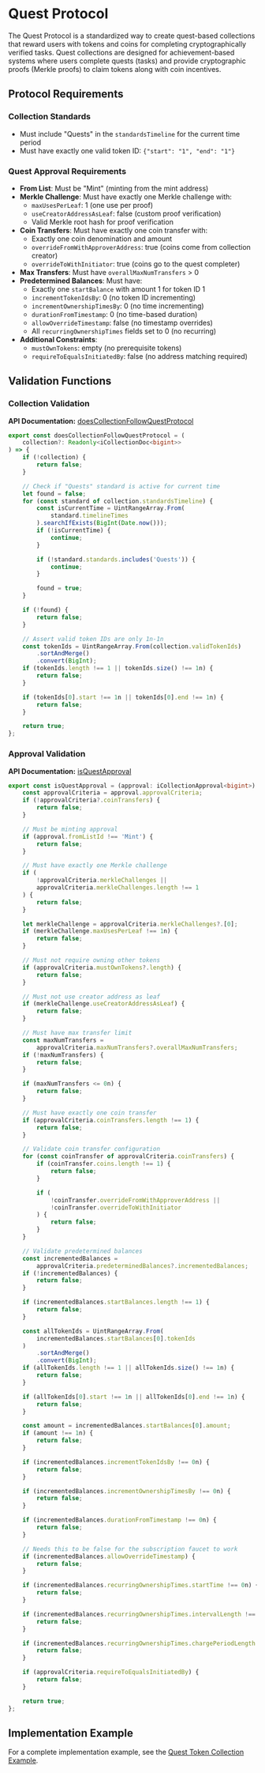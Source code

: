 # Quest Protocol

The Quest Protocol is a standardized way to create quest-based collections that reward users with tokens and coins for completing cryptographically verified tasks. Quest collections are designed for achievement-based systems where users complete quests (tasks) and provide cryptographic proofs (Merkle proofs) to claim tokens along with coin incentives.

## Protocol Requirements

### Collection Standards

-   Must include "Quests" in the `standardsTimeline` for the current time period
-   Must have exactly one valid token ID: `{"start": "1", "end": "1"}`

### Quest Approval Requirements

-   **From List**: Must be "Mint" (minting from the mint address)
-   **Merkle Challenge**: Must have exactly one Merkle challenge with:
    -   `maxUsesPerLeaf`: 1 (one use per proof)
    -   `useCreatorAddressAsLeaf`: false (custom proof verification)
    -   Valid Merkle root hash for proof verification
-   **Coin Transfers**: Must have exactly one coin transfer with:
    -   Exactly one coin denomination and amount
    -   `overrideFromWithApproverAddress`: true (coins come from collection creator)
    -   `overrideToWithInitiator`: true (coins go to the quest completer)
-   **Max Transfers**: Must have `overallMaxNumTransfers` > 0
-   **Predetermined Balances**: Must have:
    -   Exactly one `startBalance` with amount 1 for token ID 1
    -   `incrementTokenIdsBy`: 0 (no token ID incrementing)
    -   `incrementOwnershipTimesBy`: 0 (no time incrementing)
    -   `durationFromTimestamp`: 0 (no time-based duration)
    -   `allowOverrideTimestamp`: false (no timestamp overrides)
    -   All `recurringOwnershipTimes` fields set to 0 (no recurring)
-   **Additional Constraints**:
    -   `mustOwnTokens`: empty (no prerequisite tokens)
    -   `requireToEqualsInitiatedBy`: false (no address matching required)

## Validation Functions

### Collection Validation

**API Documentation:** [doesCollectionFollowQuestProtocol](https://bitbadges.github.io/bitbadgesjs/functions/doesCollectionFollowQuestProtocol.html)

```typescript
export const doesCollectionFollowQuestProtocol = (
    collection?: Readonly<iCollectionDoc<bigint>>
) => {
    if (!collection) {
        return false;
    }

    // Check if "Quests" standard is active for current time
    let found = false;
    for (const standard of collection.standardsTimeline) {
        const isCurrentTime = UintRangeArray.From(
            standard.timelineTimes
        ).searchIfExists(BigInt(Date.now()));
        if (!isCurrentTime) {
            continue;
        }

        if (!standard.standards.includes('Quests')) {
            continue;
        }

        found = true;
    }

    if (!found) {
        return false;
    }

    // Assert valid token IDs are only 1n-1n
    const tokenIds = UintRangeArray.From(collection.validTokenIds)
        .sortAndMerge()
        .convert(BigInt);
    if (tokenIds.length !== 1 || tokenIds.size() !== 1n) {
        return false;
    }

    if (tokenIds[0].start !== 1n || tokenIds[0].end !== 1n) {
        return false;
    }

    return true;
};
```

### Approval Validation

**API Documentation:** [isQuestApproval](https://bitbadges.github.io/bitbadgesjs/functions/isQuestApproval.html)

```typescript
export const isQuestApproval = (approval: iCollectionApproval<bigint>) => {
    const approvalCriteria = approval.approvalCriteria;
    if (!approvalCriteria?.coinTransfers) {
        return false;
    }

    // Must be minting approval
    if (approval.fromListId !== 'Mint') {
        return false;
    }

    // Must have exactly one Merkle challenge
    if (
        !approvalCriteria.merkleChallenges ||
        approvalCriteria.merkleChallenges.length !== 1
    ) {
        return false;
    }

    let merkleChallenge = approvalCriteria.merkleChallenges?.[0];
    if (merkleChallenge.maxUsesPerLeaf !== 1n) {
        return false;
    }

    // Must not require owning other tokens
    if (approvalCriteria.mustOwnTokens?.length) {
        return false;
    }

    // Must not use creator address as leaf
    if (merkleChallenge.useCreatorAddressAsLeaf) {
        return false;
    }

    // Must have max transfer limit
    const maxNumTransfers =
        approvalCriteria.maxNumTransfers?.overallMaxNumTransfers;
    if (!maxNumTransfers) {
        return false;
    }

    if (maxNumTransfers <= 0n) {
        return false;
    }

    // Must have exactly one coin transfer
    if (approvalCriteria.coinTransfers.length !== 1) {
        return false;
    }

    // Validate coin transfer configuration
    for (const coinTransfer of approvalCriteria.coinTransfers) {
        if (coinTransfer.coins.length !== 1) {
            return false;
        }

        if (
            !coinTransfer.overrideFromWithApproverAddress ||
            !coinTransfer.overrideToWithInitiator
        ) {
            return false;
        }
    }

    // Validate predetermined balances
    const incrementedBalances =
        approvalCriteria.predeterminedBalances?.incrementedBalances;
    if (!incrementedBalances) {
        return false;
    }

    if (incrementedBalances.startBalances.length !== 1) {
        return false;
    }

    const allTokenIds = UintRangeArray.From(
        incrementedBalances.startBalances[0].tokenIds
    )
        .sortAndMerge()
        .convert(BigInt);
    if (allTokenIds.length !== 1 || allTokenIds.size() !== 1n) {
        return false;
    }

    if (allTokenIds[0].start !== 1n || allTokenIds[0].end !== 1n) {
        return false;
    }

    const amount = incrementedBalances.startBalances[0].amount;
    if (amount !== 1n) {
        return false;
    }

    if (incrementedBalances.incrementTokenIdsBy !== 0n) {
        return false;
    }

    if (incrementedBalances.incrementOwnershipTimesBy !== 0n) {
        return false;
    }

    if (incrementedBalances.durationFromTimestamp !== 0n) {
        return false;
    }

    // Needs this to be false for the subscription faucet to work
    if (incrementedBalances.allowOverrideTimestamp) {
        return false;
    }

    if (incrementedBalances.recurringOwnershipTimes.startTime !== 0n) {
        return false;
    }

    if (incrementedBalances.recurringOwnershipTimes.intervalLength !== 0n) {
        return false;
    }

    if (incrementedBalances.recurringOwnershipTimes.chargePeriodLength !== 0n) {
        return false;
    }

    if (approvalCriteria.requireToEqualsInitiatedBy) {
        return false;
    }

    return true;
};
```

## Implementation Example

For a complete implementation example, see the [Quest Token Collection Example](../../examples/txs/msgcreatecollection/quest-badge-collection.md).
